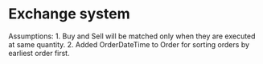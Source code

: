 Exchange system
===============
Assumptions:
    1. Buy and Sell will be matched only when they are executed at same quantity.
    2. Added OrderDateTime to Order for sorting orders by earliest order first.